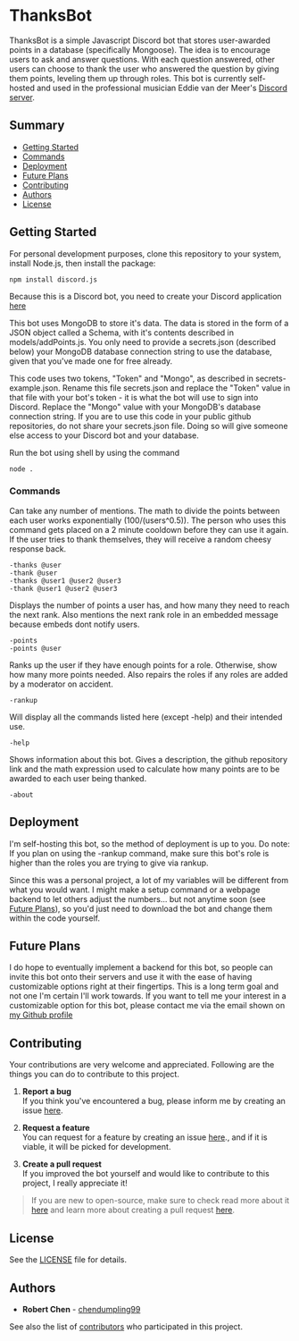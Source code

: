 # ThanksBot

ThanksBot is a simple Javascript Discord bot that stores user-awarded points in a database (specifically Mongoose). The idea is to encourage users to ask and answer questions. With each question answered, other users can choose to thank the user who answered the question by giving them points, leveling them up through roles. This bot is currently self-hosted and used in the professional musician Eddie van der Meer's [Discord server](https://discord.com/invite/ZXKrfB2).

## Summary

  - [Getting Started](#getting-started)
  - [Commands](#commands)
  - [Deployment](#deployment)
  - [Future Plans](#future-plans)
  - [Contributing](#contributing)
  - [Authors](#authors)
  - [License](#license)

## Getting Started

For personal development purposes, clone this repository to your system, install Node.js, then install the package:

    npm install discord.js
    
Because this is a Discord bot, you need to create your Discord application [here](https://discord.com/developers/applications)

This bot uses MongoDB to store it's data. The data is stored in the form of a JSON object called a Schema, with it's contents described in models/addPoints.js. You only need to provide a secrets.json (described below) your MongoDB database connection string to use the database, given that you've made one for free already.

This code uses two tokens, "Token" and "Mongo", as described in secrets-example.json. Rename this file secrets.json and replace the "Token" value in that file with your bot's token - it is what the bot will use to sign into Discord. Replace the "Mongo" value with your MongoDB's database connection string. If you are to use this code in your public github repositories, do not share your secrets.json file. Doing so will give someone else access to your Discord bot and your database.

Run the bot using shell by using the command

    node .

### Commands

Can take any number of mentions. The math to divide the points between each user works exponentially (100/(users^0.5)). The person who uses this command gets placed on a 2 minute cooldown before they can use it again. If the user tries to thank themselves, they will receive a random cheesy response back.

    -thanks @user
    -thank @user
    -thanks @user1 @user2 @user3
    -thank @user1 @user2 @user3

Displays the number of points a user has, and how many they need to reach the next rank. Also mentions the next rank role in an embedded message because embeds dont notify users.

    -points
    -points @user

Ranks up the user if they have enough points for a role. Otherwise, show how many more points needed. Also repairs the roles if any roles are added by a moderator on accident.

    -rankup

Will display all the commands listed here (except -help) and their intended use.

    -help

Shows information about this bot. Gives a description, the github repository link and the math expression used to calculate how many points are to be awarded to each user being thanked.

    -about

## Deployment

I'm self-hosting this bot, so the method of deployment is up to you. Do note: If you plan on using the -rankup command, make sure this bot's role is higher than the roles you are trying to give via rankup.

Since this was a personal project, a lot of my variables will be different from what you would want. I might make a setup command or a webpage backend to let others adjust the numbers... but not anytime soon (see [Future Plans](future-plans)), so you'd just need to download the bot and change them within the code yourself.

## Future Plans

I do hope to eventually implement a backend for this bot, so people can invite this bot onto their servers and use it with the ease of having customizable options right at their fingertips. This is a long term goal and not one I'm certain I'll work towards. If you want to tell me your interest in a customizable option for this bot, please contact me via the email shown on [my Github profile](https://github.com/chendumpling99)

## Contributing

Your contributions are very welcome and appreciated. Following are the things you can do to contribute to this project.

1. **Report a bug** <br>
If you think you've encountered a bug, please inform me by creating an issue [here](https://github.com/chendumpling99/ThanksBot/issues).

2. **Request a feature** <br>
You can request for a feature by creating an issue [here](https://github.com/chendumpling99/ThanksBot/issues)., and if it is viable, it will be picked for development.

3. **Create a pull request** <br>
If you improved the bot yourself and would like to contribute to this project, I really appreciate it!

> If you are new to open-source, make sure to check read more about it [here](https://www.digitalocean.com/community/tutorial_series/an-introduction-to-open-source) and learn more about creating a pull request [here](https://www.digitalocean.com/community/tutorials/how-to-create-a-pull-request-on-github).

## License

See the [LICENSE](https://github.com/chendumpling99/ThanksBot/blob/master/LICENSE) file for details.

## Authors

  - **Robert Chen** -
    [chendumpling99](https://github.com/chendumpling99)

See also the list of
[contributors](https://github.com/chendumpling99/ThanksBot/contributors)
who participated in this project.